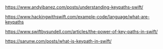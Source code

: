 https://www.andyibanez.com/posts/understanding-keypaths-swift/

https://www.hackingwithswift.com/example-code/language/what-are-keypaths

https://www.swiftbysundell.com/articles/the-power-of-key-paths-in-swift/

https://sarunw.com/posts/what-is-keypath-in-swift/
